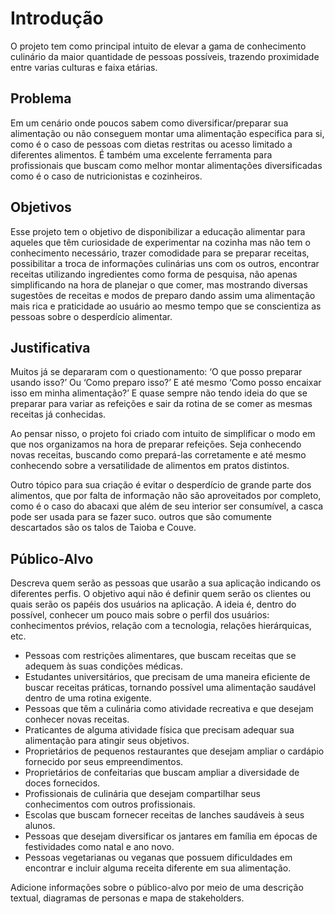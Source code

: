 # Introdução
<!-- teste -->

O projeto tem como principal intuito de elevar a gama de conhecimento culinário da maior quantidade de pessoas possíveis, trazendo proximidade entre varias culturas e faixa etárias.

## Problema

Em um cenário onde poucos sabem como diversificar/preparar sua alimentação ou não conseguem montar uma alimentação especifica para si, como é o caso de pessoas com dietas restritas ou acesso limitado a diferentes alimentos. É também uma excelente ferramenta para profissionais que buscam como melhor montar alimentações diversificadas como é o caso de nutricionistas e cozinheiros.


## Objetivos

Esse projeto tem o objetivo de disponibilizar a educação alimentar para aqueles que têm curiosidade de experimentar na cozinha mas não tem o conhecimento necessário, trazer comodidade para se preparar receitas, possibilitar a troca de informações culinárias uns com os outros, encontrar receitas utilizando ingredientes como forma de pesquisa, não apenas simplificando na hora de planejar o que comer, mas mostrando diversas sugestões de receitas e modos de preparo dando assim uma alimentação mais rica e praticidade ao usuário ao mesmo tempo que se conscientiza as pessoas sobre o desperdício alimentar.


## Justificativa

Muitos já se depararam com o questionamento: ‘O que posso preparar usando isso?’ Ou ‘Como preparo isso?’ E até mesmo ‘Como posso encaixar isso em minha alimentação?’ E quase sempre não tendo ideia do que se preparar para variar as refeições e sair da rotina de se comer as mesmas receitas já conhecidas.

Ao pensar nisso, o projeto foi criado com intuito de simplificar o modo em que nos organizamos na hora de preparar refeições. Seja conhecendo novas receitas,  buscando como prepará-las corretamente e até mesmo conhecendo sobre a versatilidade de alimentos em pratos distintos. 

Outro tópico para sua criação é evitar o desperdício de grande parte dos alimentos, que por falta de informação não são aproveitados por completo, como é o caso do abacaxi que além de seu interior ser consumível, a casca pode ser usada para se fazer suco. outros que são comumente descartados são os talos de Taioba e Couve.


## Público-Alvo

Descreva quem serão as pessoas que usarão a sua aplicação indicando os diferentes perfis. O objetivo aqui não é definir quem serão os clientes ou quais serão os papéis dos usuários na aplicação. A ideia é, dentro do possível, conhecer um pouco mais sobre o perfil dos usuários: conhecimentos prévios, relação com a tecnologia, relações
hierárquicas, etc.

- Pessoas com restrições alimentares, que buscam receitas que se adequem às suas condições médicas.
- Estudantes universitários, que precisam de uma maneira eficiente de buscar receitas práticas, tornando possível uma alimentação saudável dentro de uma rotina exigente.
- Pessoas que têm a culinária como atividade recreativa e que desejam conhecer novas receitas.
- Praticantes de alguma atividade física que precisam adequar sua alimentação para atingir seus objetivos.
- Proprietários de pequenos restaurantes que desejam ampliar o cardápio fornecido por seus empreendimentos.
- Proprietários de confeitarias que buscam ampliar a diversidade de doces fornecidos.
- Profissionais de culinária que desejam compartilhar seus conhecimentos com outros profissionais.
- Escolas que buscam fornecer receitas de lanches saudáveis à seus alunos.
- Pessoas que desejam diversificar os jantares em família em épocas de festividades como natal e ano novo.
- Pessoas vegetarianas ou veganas que possuem dificuldades em encontrar e incluir alguma receita diferente em sua alimentação.

Adicione informações sobre o público-alvo por meio de uma descrição textual, diagramas de personas e mapa de stakeholders.

